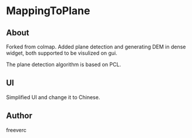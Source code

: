 MappingToPlane
======

About
-----

Forked from colmap.  Added plane detection and generating DEM in dense widget, both supported to be visulized on gui. 

The plane detection algorithm is based on PCL.

UI
-----
Simplified UI and change it to Chinese.

Author
-----
 freeverc
